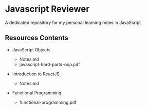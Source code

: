 # Javascript Reviewer
A dedicated repository for my personal learning notes in JavaScript

## Resources Contents

- JavaScript Objects
	* Notes.md
	* javascript-hard-parts-oop.pdf

- Introduction to ReactJS
	* Notes.md

- Functional Programming
	* functional-programming.pdf
	
